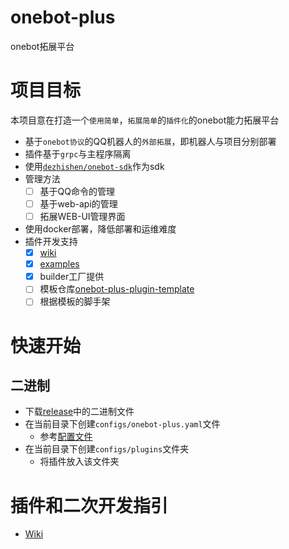 # onebot-plus
onebot拓展平台
# 项目目标
本项目意在打造一个`使用简单`，`拓展简单`的`插件化`的onebot能力拓展平台
- 基于`onebot协议`的QQ机器人的`外部拓展`，即机器人与项目分别部署
- 插件基于`grpc`与主程序隔离
- 使用[`dezhishen/onebot-sdk`](https://github.com/dezhishen/onebot-sdk)作为sdk
- 管理方法
    - [ ] 基于QQ命令的管理
    - [ ] 基于web-api的管理
    - [ ] 拓展WEB-UI管理界面
- 使用docker部署，降低部署和运维难度
- 插件开发支持
  - [x] [wiki](./wiki/develop)
  - [x] [examples](./examples)
  - [x] builder工厂提供
  - [ ] 模板仓库[onebot-plus-plugin-template](https://github.com/dezhishen/onebot-plus-plugin-template)
  - [ ] 根据模板的脚手架
# 快速开始
## 二进制
- 下载[release](https://github.com/dezhishen/onebot-plus/releases)中的二进制文件
- 在当前目录下创建`configs/onebot-plus.yaml`文件
  - 参考[配置文件](./configs/onebot-plus.yaml)
- 在当前目录下创建`configs/plugins`文件夹
  - 将插件放入该文件夹
# 插件和二次开发指引
- [Wiki](./wiki/develop)
